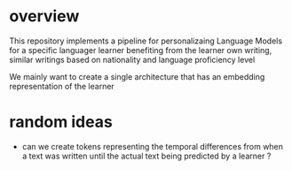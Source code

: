 # overview
This repository implements a pipeline for personalizaing Language Models for a specific languager learner benefiting from the learner own writing, similar writings based on nationality and language proficiency level 

We mainly want to create a single architecture that has an embedding representation of the learner 





# random ideas
- can we create tokens representing the temporal differences from when a text was written until the actual text being predicted by a learner ?

